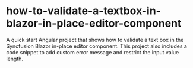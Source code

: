 # how-to-validate-a-textbox-in-blazor-in-place-editor-component
A quick start Angular project that shows how to validate a text box in the Syncfusion Blazor in-place editor component. This project also includes a code snippet to add custom error message and restrict the input value length.
